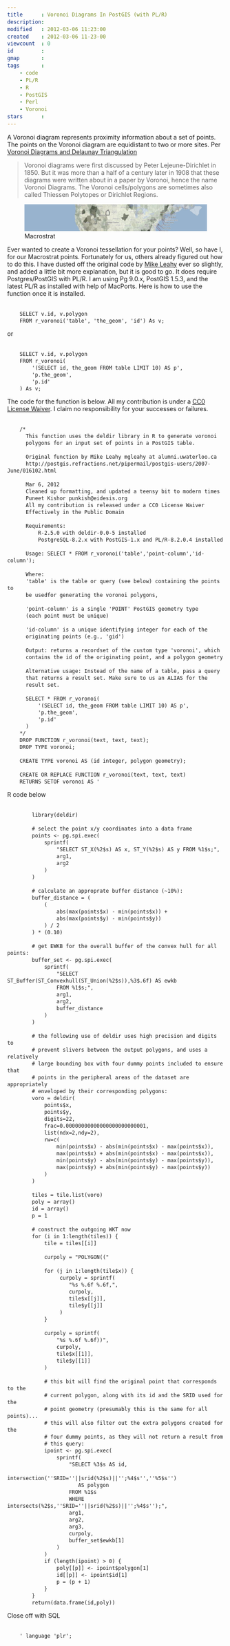 ```yaml
---
title      : Voronoi Diagrams In PostGIS (with PL/R)
description:
modified   : 2012-03-06 11:23:00
created    : 2012-03-06 11-23-00
viewcount  : 0
id         :
gmap       :
tags       :
    - code
    - PL/R
    - R
    - PostGIS
    - Perl
    - Voronoi
stars      :
---
```



A Voronoi diagram represents proximity information about a set of points. The points on the Voronoi diagram are equidistant to two or more sites. Per [Voronoi Diagrams and Delaunay Triangulation](http://www.comp.lancs.ac.uk/~kristof/research/notes/voronoi/)

> Voronoi diagrams were first discussed by Peter Lejeune-Dirichlet in 1850. But it was more than a half of a century later in 1908 that these diagrams were written about in a paper by Voronoi, hence the name Voronoi Diagrams. The Voronoi cells/polygons are sometimes also called Thiessen Polytopes or Dirichlet Regions.

<figure>
	<img src="img/macrostrat.jpg">
	<figcaption>Macrostrat</figcaption>
</figure>

Ever wanted to create a Voronoi tessellation for your points? Well, so have I, for our Macrostrat points. Fortunately for us, others already figured out how to do this. I have dusted off the original code by [Mike Leahy](http://www.linkedin.com/in/mgleahy) ever so slightly, and added a little bit more explanation, but it is good to go. It does require Postgres/PostGIS with PL/R. I am using Pg 9.0.x, PostGIS 1.5.3, and the latest PL/R as installed with help of MacPorts. Here is how to use the function once it is installed.

<pre class="brush: sql"><code>
	SELECT v.id, v.polygon
	FROM r_voronoi('table', 'the_geom', 'id') As v;
</code></pre>

or

<pre class="brush: sql"><code>
	SELECT v.id, v.polygon
	FROM r_voronoi(
		'(SELECT id, the_geom FROM table LIMIT 10) AS p',
		'p.the_geom',
		'p.id'
	) As v;
</code></pre>

The code for the function is below. All my contribution is under a [CC0 License Waiver](http://creativecommons.org/about/cc0). I claim no responsibility for your successes or failures.

<pre class="brush: sql"><code>
	/*
	  This function uses the deldir library in R to generate voronoi  
	  polygons for an input set of points in a PostGIS table.

	  Original function by Mike Leahy mgleahy at alumni.uwaterloo.ca
	  http://postgis.refractions.net/pipermail/postgis-users/2007-June/016102.html

	  Mar 6, 2012
	  Cleaned up formatting, and updated a teensy bit to modern times
	  Puneet Kishor punkish@eidesis.org
	  All my contribution is released under a CC0 License Waiver
	  Effectively in the Public Domain

	  Requirements:
	      R-2.5.0 with deldir-0.0-5 installed
	      PostgreSQL-8.2.x with PostGIS-1.x and PL/R-8.2.0.4 installed

	  Usage: SELECT * FROM r_voronoi('table','point-column','id-column');

	  Where:
	  'table' is the table or query (see below) containing the points to 
	  be usedfor generating the voronoi polygons,
	  
	  'point-column' is a single 'POINT' PostGIS geometry type
	  (each point must be unique)
	  
	  'id-column' is a unique identifying integer for each of the 
	  originating points (e.g., 'gid')

	  Output: returns a recordset of the custom type 'voronoi', which 
	  contains the id of the originating point, and a polygon geometry

	  Alternative usage: Instead of the name of a table, pass a query 
	  that returns a result set. Make sure to us an ALIAS for the 
	  result set.
	  
	  SELECT * FROM r_voronoi(
	      '(SELECT id, the_geom FROM table LIMIT 10) AS p',
	      'p.the_geom',
	      'p.id'
	  )
	*/
	DROP FUNCTION r_voronoi(text, text, text);
	DROP TYPE voronoi;

	CREATE TYPE voronoi AS (id integer, polygon geometry);

	CREATE OR REPLACE FUNCTION r_voronoi(text, text, text) 
	RETURNS SETOF voronoi AS '
</code></pre>

R code below

<pre class="brush: r"><code>
		library(deldir)

		# select the point x/y coordinates into a data frame
		points <- pg.spi.exec(
			sprintf(
				"SELECT ST_X(%2$s) AS x, ST_Y(%2$s) AS y FROM %1$s;",
				arg1,
				arg2
			)
		)

		# calculate an approprate buffer distance (~10%):
		buffer_distance = (
			(
				abs(max(points$x) - min(points$x)) +
				abs(max(points$y) - min(points$y))
			) / 2
		) * (0.10)

		# get EWKB for the overall buffer of the convex hull for all points:
		buffer_set <- pg.spi.exec(
			sprintf(
				"SELECT ST_Buffer(ST_Convexhull(ST_Union(%2$s)),%3$.6f) AS ewkb 
				FROM %1$s;",
				arg1,
				arg2,
				buffer_distance
			)
		)

		# the following use of deldir uses high precision and digits to 
		# prevent slivers between the output polygons, and uses a relatively
		# large bounding box with four dummy points included to ensure that
		# points in the peripheral areas of the dataset are appropriately
		# enveloped by their corresponding polygons:
		voro = deldir(
			points$x,
			points$y,
			digits=22,
			frac=0.00000000000000000000000001,
			list(ndx=2,ndy=2),
			rw=c(
				min(points$x) - abs(min(points$x) - max(points$x)),
				max(points$x) + abs(min(points$x) - max(points$x)),
				min(points$y) - abs(min(points$y) - max(points$y)),
				max(points$y) + abs(min(points$y) - max(points$y))
			)
		)

		tiles = tile.list(voro)
		poly = array()
		id = array()
		p = 1

		# construct the outgoing WKT now
		for (i in 1:length(tiles)) {
			tile = tiles[[i]]

			curpoly = "POLYGON(("

			for (j in 1:length(tile$x)) {
				 curpoly = sprintf(
					"%s %.6f %.6f,",
					curpoly,
					tile$x[[j]],
					tile$y[[j]]
				 )
			}

			curpoly = sprintf(
				"%s %.6f %.6f))",
				curpoly,
				tile$x[[1]],
				tile$y[[1]]
			)

			# this bit will find the original point that corresponds to the 
			# current polygon, along with its id and the SRID used for the
			# point geometry (presumably this is the same for all points)...
			# this will also filter out the extra polygons created for the
			# four dummy points, as they will not return a result from
			# this query:
			ipoint <- pg.spi.exec(
				sprintf(
					"SELECT %3$s AS id, 
					   intersection(''SRID=''||srid(%2$s)||'';%4$s'',''%5$s'') 
					   AS polygon 
					FROM %1$s 
					WHERE intersects(%2$s,''SRID=''||srid(%2$s)||'';%4$s'');",
					arg1,
					arg2,
					arg3,
					curpoly,
					buffer_set$ewkb[1]
				)
			)
			if (length(ipoint) > 0) {
				poly[[p]] <- ipoint$polygon[1]
				id[[p]] <- ipoint$id[1]
				p = (p + 1)
			}
		}
		return(data.frame(id,poly))
</code></pre>

Close off with SQL

<pre class="brush: sql"><code>
	' language 'plr';
</code></pre>

